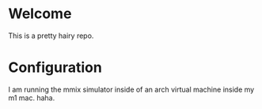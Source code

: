 # Welcome

This is a pretty hairy repo.

# Configuration

I am running the mmix simulator inside of an arch virtual machine inside my m1 mac. haha.
